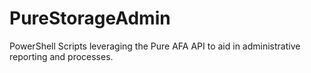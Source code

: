 # PureStorageAdmin
PowerShell Scripts leveraging the Pure AFA API to aid in administrative reporting and processes.
